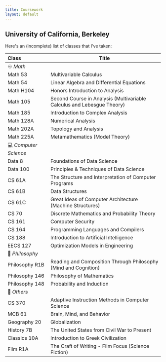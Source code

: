 ```yaml
---
title: Coursework
layout: default
---
```


## University of California, Berkeley

Here's an (incomplete) list of classes that I've taken:

| Class                 | Title                                                                  |
| :-------------------- | ---------------------------------------------------------------------- |
| ♾️ _Math_             |                                                                        |
| Math 53               | Multivariable Calculus                                                 |
| Math 54               | Linear Algebra and Differential Equations                              |
| Math H104             | Honors Introduction to Analysis                                        |
| Math 105              | Second Course in Analysis (Multivariable Calculus and Lebesgue Theory) |
| Math 185              | Introduction to Complex Analysis                                       |
| Math 128A             | Numerical Analysis                                                     |
| Math 202A             | Topology and Analysis                                                  |
| Math 225A             | Metamathematics (Model Theory)                                         |
| 💻 _Computer Science_ |                                                                        |
| Data 8                | Foundations of Data Science                                            |
| Data 100              | Principles & Techniques of Data Science                                |
| CS 61A                | The Structure and Interpretation of Computer Programs                  |
| CS 61B                | Data Structures                                                        |
| CS 61C                | Great Ideas of Computer Architecture (Machine Structures)              |
| CS 70                 | Discrete Mathematics and Probability Theory                            |
| CS 161                | Computer Security                                                      |
| CS 164                | Programming Languages and Compilers                                    |
| CS 188                | Introduction to Artificial Intelligence                                |
| EECS 127              | Optimization Models in Engineering                                     |
| 🤔 _Philosophy_       |                                                                        |
| Philosophy R1B        | Reading and Composition Through Philosophy (Mind and Cognition)        |
| Philosophy 146        | Philosophy of Mathematics                                              |
| Philosophy 148        | Probability and Induction                                              |
| 🧬 _Others_           |                                                                        |
| CS 370                | Adaptive Instruction Methods in Computer Science                       |
| MCB 61                | Brain, Mind, and Behavior                                              |
| Geography 20          | Globalization                                                          |
| History 7B            | The United States from Civil War to Present                            |
| Classics 10A          | Introduction to Greek Civilization                                     |
| Film R1A              | The Craft of Writing - Film Focus (Science Fiction)                    |
